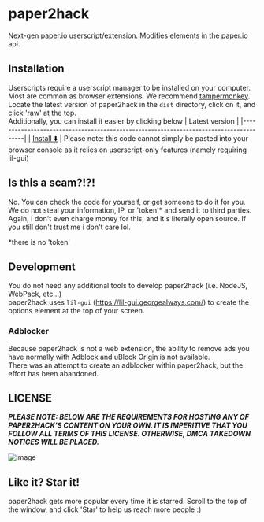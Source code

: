 # paper2hack
Next-gen paper.io userscript/extension. Modifies elements in the paper.io api.

## Installation

Userscripts require a userscript manager to be installed on your computer. Most are common as browser extensions. We recommend [tampermonkey](https://www.tampermonkey.net/).
Locate the latest version of paper2hack in the `dist` directory, click on it, and click 'raw' at the top.  
Additionally, you can install it easier by clicking below
| Latest version                                                                        |
|---------------------------------------------------------------------------------------|
| [Install ⬇️](https://github.com/its-pablo/paper2hack/raw/gui/dist/paper2hack.user.js) |
Please note: this code cannot simply be pasted into your browser console as it relies on userscript-only features (namely requiring lil-gui)

## Is this a scam?!?!

No. You can check the code for yourself, or get someone to do it for you. We do not steal your information, IP, or 'token'* and send it to third parties. Again, I don't even charge money for this, and it's literally open source. If you still don't trust me i don't care lol.

*there is no 'token'

## Development

You do not need any additional tools to develop paper2hack (i.e. NodeJS, WebPack, etc...)  
paper2hack uses `lil-gui` (https://lil-gui.georgealways.com/) to create the options element at the top of your screen. 

### Adblocker 
Because paper2hack is not a web extension, the ability to remove ads you have normally with Adblock and uBlock Origin is not available.  
There was an attempt to create an adblocker within paper2hack, but the effort has been abandoned.

## LICENSE
***PLEASE NOTE: BELOW ARE THE REQUIREMENTS FOR HOSTING ANY OF PAPER2HACK'S CONTENT ON YOUR OWN. IT IS IMPERITIVE THAT YOU FOLLOW ALL TERMS OF THIS LICENSE. OTHERWISE, DMCA TAKEDOWN NOTICES WILL BE PLACED.***   

![image](https://user-images.githubusercontent.com/78528552/158934797-a28e51ee-5985-4593-947f-868e5d4b80b8.png)


## Like it? Star it!
paper2hack gets more popular every time it is starred. Scroll to the top of the window, and click 'Star' to help us reach more people :)
